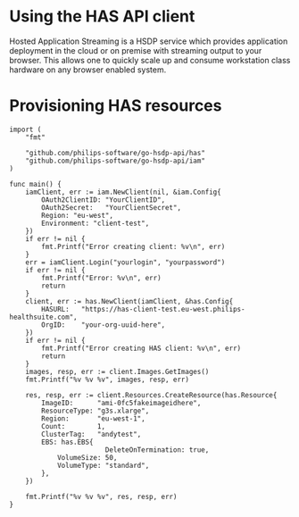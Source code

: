 # Using the HAS API client
Hosted Application Streaming is a HSDP service which provides application deployment in the cloud or on premise with streaming output to your browser. This allows one to quickly scale up and consume workstation class hardware on any browser enabled system.

# Provisioning HAS resources

```golang
import (
	"fmt"

	"github.com/philips-software/go-hsdp-api/has"
	"github.com/philips-software/go-hsdp-api/iam"
)

func main() {
	iamClient, err := iam.NewClient(nil, &iam.Config{
		OAuth2ClientID: "YourClientID",
		OAuth2Secret:   "YourClientSecret",
		Region: "eu-west",
		Environment: "client-test",
	})
	if err != nil {
		fmt.Printf("Error creating client: %v\n", err)
	}
	err = iamClient.Login("yourlogin", "yourpassword")
	if err != nil {
		fmt.Printf("Error: %v\n", err)
		return
	}
	client, err := has.NewClient(iamClient, &has.Config{
		HASURL:   "https://has-client-test.eu-west.philips-healthsuite.com",
		OrgID:    "your-org-uuid-here",
	})
	if err != nil {
		fmt.Printf("Error creating HAS client: %v\n", err)
		return
	}
	images, resp, err := client.Images.GetImages()
	fmt.Printf("%v %v %v", images, resp, err)

	res, resp, err := client.Resources.CreateResource(has.Resource{
		ImageID:      "ami-0fc5fakeimageidhere",
		ResourceType: "g3s.xlarge",
		Region:       "eu-west-1",
		Count:        1,
		ClusterTag:   "andytest",
		EBS: has.EBS{
                        DeleteOnTermination: true,
			VolumeSize: 50,
			VolumeType: "standard",
		},
	})

	fmt.Printf("%v %v %v", res, resp, err)
}
```

